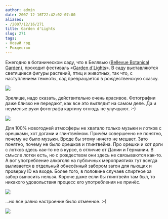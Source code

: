 ```yaml
---
author: admin
date: 2007-12-16T22:42:02-07:00
aliases:
- /2007/12/16/271
title: Garden d'Lights
slug: 271
tags:
- Новый год
- Рождество
---
```


Ежегодно в ботаническом саду, что в Беллвью ([Bellevue Botanical Garden](http://www.bellevuebotanical.org)), проходит фестиваль «[Garden d'Lights](http://www.bellevuebotanical.org/events/fmevents_gardendlights.htm)». В саду выставляются светящиеся фигуры растений, птиц и животных, так что, с наступлением темноты, сад превращается в рождественскую сказку. 

![](/2007/12/Palms.jpg)

<!--more-->

Зрелище, надо сказать, действительно очень красивое. Фотографии даже близко не передают, как все это выглядит на самом деле. Да и неумелые руки фотографа картину отнюдь не улучшают. :-)

![](/2007/12/Peacock.jpg)

Для 100% новогодней атмосферы не хватало только музыки и лотков с орешками, хот догами и глинтвейном. Причём совершенно не понятно, почему не было музыки. Вроде бы этому ничего не мешает. Зато понятно, почему не было орешков и глинтвейна. Про орешки и хот доги с лотков здесь как-то не в курсе, в отличие от Дании и Германии. В смысле лотки есть, но с рождеством они здесь не связываются как-то. А вот употребление алкоголя на публичных мероприятиях тут всегда выливается в отдельный обнесённый забором загон для пьющих и проверку ID на входе. Более того, в половине случаев спиртное за забор выносить нельзя. Короче даже если бы глинтвейн там был, то никакого удовольствия процесс его употребления не принёс.

![](/2007/12/Spider.jpg)

...но все равно настроение было отменное. :-)

![](/2007/12/Flowers.jpg)
